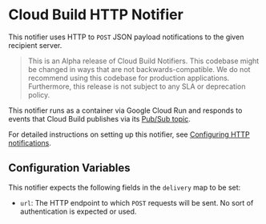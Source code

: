 # Cloud Build HTTP Notifier

This notifier uses HTTP to `POST` JSON payload notifications to the given
recipient server.

> This is an Alpha release of Cloud Build Notifiers.
> This codebase might be changed in ways that are not backwards-compatible.
> We do not recommend using this codebase for production applications.
> Furthermore, this release is not subject to any SLA or deprecation policy.

This notifier runs as a container via Google Cloud Run and responds to
events that Cloud Build publishes via its
[Pub/Sub topic](https://cloud.google.com/cloud-build/docs/send-build-notifications).

For detailed instructions on setting up this notifier,
see [Configuring HTTP notifications](https://cloud.google.com/cloud-build/docs/configure-notifications#configuring_http_notifications).

## Configuration Variables

This notifier expects the following fields in the `delivery` map to be set:

- `url`: The HTTP endpoint to which `POST` requests will be sent. No sort of
authentication is expected or used.
